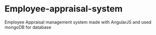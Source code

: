 # Employee-appraisal-system
Employee Appraisal management system made with AngularJS and used mongoDB for database
